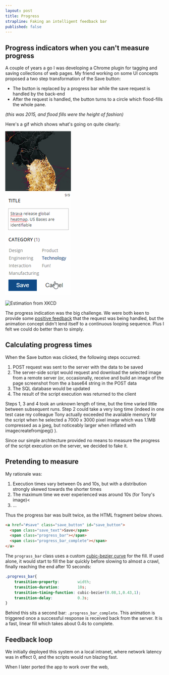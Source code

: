 ```yaml
---
layout: post
title: Progress
strapline: Faking an intelligent feedback bar 
published: false
---
```


## Progress indicators when you can't measure progress ##

A couple of years a go I was developing a Chrome plugin for tagging and saving collections of web pages. My friend working on some UI concepts proposed a two step transformation of the Save button:

* The button is replaced by a progress bar while the save request is handled by the back-end
* After the request is handled, the button turns to a circle which flood-fills the whole pane.

_(this was 2015, and flood fills were the height of fashion)_

Here's a gif which shows what's going on quite clearly:

![Flood fill effect on progress bar](/images/posts/Progress/initial_idea.gif)

![Estimation from XKCD](https://imgs.xkcd.com/comics/estimation.png)

The progress indication was the big challenge. We were both keen to provide some [positive feedback](https://www.smashingmagazine.com/2012/07/are-giving-users-positive-feedback/) that the request was being handled, but the animation concept didn't lend itself to a continuous looping sequence. Plus I felt we could do better than to simply.

## Calculating progress times ##

When the Save button was clicked, the following steps occurred:

1. POST request was sent to the server with the data to be saved
2. The server-side script would request and download the selected image from a remote server (or, occasionally, receive and build an image of the page screenshot from the a base64 string in the POST data
3. The SQL database would be updated
4. The result of the script execution was returned to the client

Steps 1, 3 and 4 took an unknown length of time, but the time varied little between subsequent runs. Step 2 could take a very long time (indeed in one test case my colleague Tony actually exceeded the available memory for the script when he selected a 7000 x 3000 pixel image which was 1.1MB compressed as a jpeg, but noticeably larger when inflated with imagecreatefromjpeg() ).

Since our simple architecture provided no means to measure the progress of the script execution on the server, we decided to fake it.

## Pretending to measure ##

My rationale was:

1. Execution times vary between 0s and 10s, but with a distribution strongly skewed towards the shorter times
2. The maximum time we ever experienced was around 10s (for Tony's image)<
3. ...

Thus the progress bar was built twice, as the HTML fragment below shows.

```html
<a href="#save" class="save_button" id="save_button">
  <span class="save_text">Save</span>
  <span class="progress_bar"></span>
  <span class="progress_bar_complete"></span>
</a>
```

The `prograss_bar` class uses a custom [cubic-bezier curve](http://cubic-bezier.com/?#.08,1,.43,1) for the fill. If used alone, it would start to fill the bar quickly before slowing to almost a crawl, finally reaching the end after 10 seconds:

```css
.progress_bar{
	transition-property: 		width;
	transition-duration: 		10s;
	transition-timing-function: cubic-bezier(0.08,1,0.43,1);
	transition-delay: 			0.3s;
}
```
Behind this sits a second bar: `.progress_bar_complete`. This animation is triggered once a successful response is received back from the server. It is a fast, linear fill which takes about 0.4s to complete.

## Feedback loop ##

We initially deployed this system on a local intranet, where network latency was in effect 0, and the scripts would run blazing fast.

When I later ported the app to work over the web,
